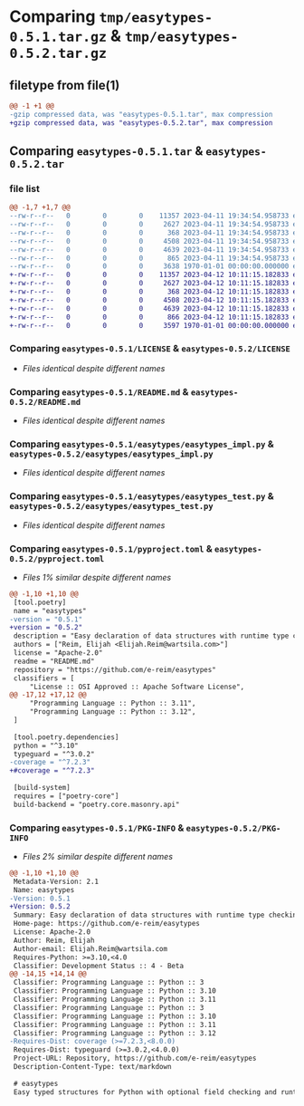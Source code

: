 # Comparing `tmp/easytypes-0.5.1.tar.gz` & `tmp/easytypes-0.5.2.tar.gz`

## filetype from file(1)

```diff
@@ -1 +1 @@
-gzip compressed data, was "easytypes-0.5.1.tar", max compression
+gzip compressed data, was "easytypes-0.5.2.tar", max compression
```

## Comparing `easytypes-0.5.1.tar` & `easytypes-0.5.2.tar`

### file list

```diff
@@ -1,7 +1,7 @@
--rw-r--r--   0        0        0    11357 2023-04-11 19:34:54.958733 easytypes-0.5.1/LICENSE
--rw-r--r--   0        0        0     2627 2023-04-11 19:34:54.958733 easytypes-0.5.1/README.md
--rw-r--r--   0        0        0      368 2023-04-11 19:34:54.958733 easytypes-0.5.1/easytypes/__init__.py
--rw-r--r--   0        0        0     4508 2023-04-11 19:34:54.958733 easytypes-0.5.1/easytypes/easytypes_impl.py
--rw-r--r--   0        0        0     4639 2023-04-11 19:34:54.958733 easytypes-0.5.1/easytypes/easytypes_test.py
--rw-r--r--   0        0        0      865 2023-04-11 19:34:54.958733 easytypes-0.5.1/pyproject.toml
--rw-r--r--   0        0        0     3638 1970-01-01 00:00:00.000000 easytypes-0.5.1/PKG-INFO
+-rw-r--r--   0        0        0    11357 2023-04-12 10:11:15.182833 easytypes-0.5.2/LICENSE
+-rw-r--r--   0        0        0     2627 2023-04-12 10:11:15.182833 easytypes-0.5.2/README.md
+-rw-r--r--   0        0        0      368 2023-04-12 10:11:15.182833 easytypes-0.5.2/easytypes/__init__.py
+-rw-r--r--   0        0        0     4508 2023-04-12 10:11:15.182833 easytypes-0.5.2/easytypes/easytypes_impl.py
+-rw-r--r--   0        0        0     4639 2023-04-12 10:11:15.182833 easytypes-0.5.2/easytypes/easytypes_test.py
+-rw-r--r--   0        0        0      866 2023-04-12 10:11:15.182833 easytypes-0.5.2/pyproject.toml
+-rw-r--r--   0        0        0     3597 1970-01-01 00:00:00.000000 easytypes-0.5.2/PKG-INFO
```

### Comparing `easytypes-0.5.1/LICENSE` & `easytypes-0.5.2/LICENSE`

 * *Files identical despite different names*

### Comparing `easytypes-0.5.1/README.md` & `easytypes-0.5.2/README.md`

 * *Files identical despite different names*

### Comparing `easytypes-0.5.1/easytypes/easytypes_impl.py` & `easytypes-0.5.2/easytypes/easytypes_impl.py`

 * *Files identical despite different names*

### Comparing `easytypes-0.5.1/easytypes/easytypes_test.py` & `easytypes-0.5.2/easytypes/easytypes_test.py`

 * *Files identical despite different names*

### Comparing `easytypes-0.5.1/pyproject.toml` & `easytypes-0.5.2/pyproject.toml`

 * *Files 1% similar despite different names*

```diff
@@ -1,10 +1,10 @@
 [tool.poetry]
 name = "easytypes"
-version = "0.5.1"
+version = "0.5.2"
 description = "Easy declaration of data structures with runtime type checking"
 authors = ["Reim, Elijah <Elijah.Reim@wartsila.com>"]
 license = "Apache-2.0"
 readme = "README.md"
 repository = "https://github.com/e-reim/easytypes"
 classifiers = [
     "License :: OSI Approved :: Apache Software License",
@@ -17,12 +17,12 @@
     "Programming Language :: Python :: 3.11",
     "Programming Language :: Python :: 3.12",
 ]
 
 [tool.poetry.dependencies]
 python = "^3.10"
 typeguard = "^3.0.2"
-coverage = "^7.2.3"
+#coverage = "^7.2.3"
 
 [build-system]
 requires = ["poetry-core"]
 build-backend = "poetry.core.masonry.api"
```

### Comparing `easytypes-0.5.1/PKG-INFO` & `easytypes-0.5.2/PKG-INFO`

 * *Files 2% similar despite different names*

```diff
@@ -1,10 +1,10 @@
 Metadata-Version: 2.1
 Name: easytypes
-Version: 0.5.1
+Version: 0.5.2
 Summary: Easy declaration of data structures with runtime type checking
 Home-page: https://github.com/e-reim/easytypes
 License: Apache-2.0
 Author: Reim, Elijah
 Author-email: Elijah.Reim@wartsila.com
 Requires-Python: >=3.10,<4.0
 Classifier: Development Status :: 4 - Beta
@@ -14,15 +14,14 @@
 Classifier: Programming Language :: Python :: 3
 Classifier: Programming Language :: Python :: 3.10
 Classifier: Programming Language :: Python :: 3.11
 Classifier: Programming Language :: Python :: 3
 Classifier: Programming Language :: Python :: 3.10
 Classifier: Programming Language :: Python :: 3.11
 Classifier: Programming Language :: Python :: 3.12
-Requires-Dist: coverage (>=7.2.3,<8.0.0)
 Requires-Dist: typeguard (>=3.0.2,<4.0.0)
 Project-URL: Repository, https://github.com/e-reim/easytypes
 Description-Content-Type: text/markdown
 
 # easytypes
 Easy typed structures for Python with optional field checking and runtime type checking. Based on class decorators and ``typeguard`` package for type checking.
```

